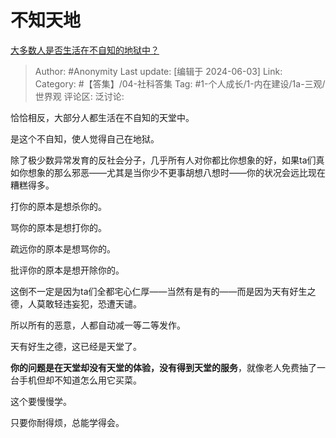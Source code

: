 # 不知天地
[大多数人是否生活在不自知的地狱中？](https://www.zhihu.com/question/655140780/answer/3489520842)

> Author: #Anonymity
> Last update: [编辑于 2024-06-03]
> Link:
> Category: #【答集】/04-社科答集 
> Tag: #1-个人成长/1-内在建设/1a-三观/世界观
> 评论区:
> 泛讨论:

恰恰相反，大部分人都生活在不自知的天堂中。

是这个不自知，使人觉得自己在地狱。

除了极少数异常发育的反社会分子，几乎所有人对你都比你想象的好，如果ta们真如你想象的那么邪恶——尤其是当你少不更事胡想八想时——你的状况会远比现在糟糕得多。

打你的原本是想杀你的。

骂你的原本是想打你的。

疏远你的原本是想骂你的。

批评你的原本是想开除你的。

这倒不一定是因为ta们全都宅心仁厚——当然有是有的——而是因为天有好生之德，人莫敢轻违妄犯，恐遭天谴。

所以所有的恶意，人都自动减一等二等发作。

天有好生之德，这已经是天堂了。

**你的问题是在天堂却没有天堂的体验，没有得到天堂的服务**，就像老人免费抽了一台手机但却不知道怎么用它买菜。

这个要慢慢学。

只要你耐得烦，总能学得会。